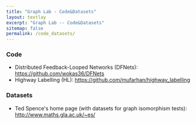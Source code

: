 ```yaml
---
title: "Graph Lab - Code&Datasets"
layout: textlay
excerpt: "Graph Lab -- Code&Datasets"
sitemap: false
permalink: /code_datasets/
---
```


### Code

<ul>
<li>Distributed Feedback-Looped Networks (DFNets): <a href="https://github.com/wokas36/DFNets">https://github.com/wokas36/DFNets</a></li>
<li>Highway Labelling (HL): <a href="https://github.com/mufarhan/highway_labelling">https://github.com/mufarhan/highway_labelling</a></li>
</ul>





### Datasets

<ul>
<li>Ted Spence's home page (with datasets for graph isomorphism tests): <a href="http://www.maths.gla.ac.uk/~es/">http://www.maths.gla.ac.uk/~es/</a></li>
</ul>  

</br>
